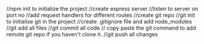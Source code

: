 //npm init to initialize the project
//create express server
//listen to server on port no
//add request handlers for different routes
//create git repo
//git init to initialise git in the project
//create .gitignore file and add node_modules
//git add all files
//git commit all code
// copy paste the git command to add remote git repo if you haven't clone it.
//git push all changes
